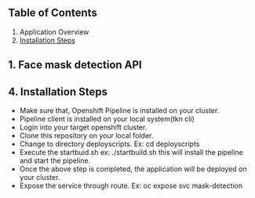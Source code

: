 
## Table of Contents

1. Application Overview
2. [ Installation Steps ](#runtheapplication)


<a name="assetdescription"></a>
## 1. Face mask detection API



<a name="runtheapplication"></a>
## 4. Installation Steps
 * Make sure that, Openshift Pipeline is installed on your cluster. 
 * Pipeline client is installed on your local system(tkn cli)
 * Login into your target openshift cluster.
 * Clone this repository on your local folder.
 * Change to directory deployscripts. Ex: cd deployscripts
 * Execute the startbuid.sh ex: ./startbuild.sh this will install the pipeline and start the pipeline.
 * Once the above step is completed, the application will be deployed on your cluster.
 * Expose the service through route. Ex: oc expose svc mask-detection
